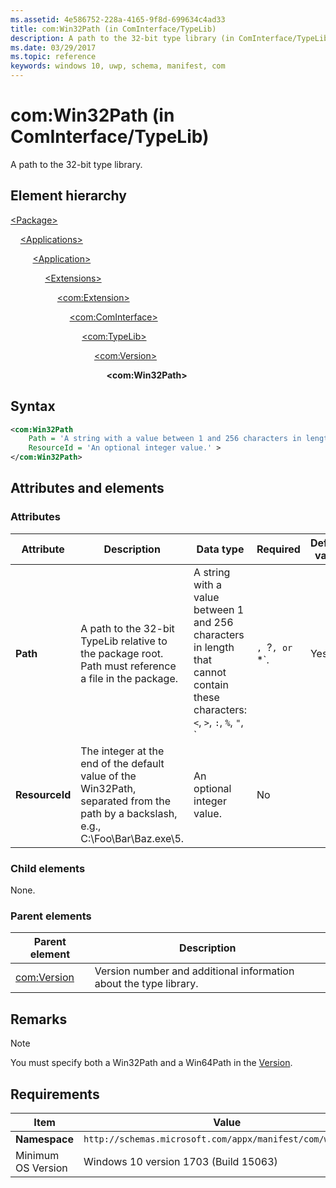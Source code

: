 ```yaml
---
ms.assetid: 4e586752-228a-4165-9f8d-699634c4ad33
title: com:Win32Path (in ComInterface/TypeLib)
description: A path to the 32-bit type library (in ComInterface/TypeLib). 
ms.date: 03/29/2017
ms.topic: reference
keywords: windows 10, uwp, schema, manifest, com
---
```


# com:Win32Path (in ComInterface/TypeLib)

A path to the 32-bit type library.

## Element hierarchy

[\<Package\>](element-package.md)

&nbsp;&nbsp;&nbsp;&nbsp;[\<Applications\>](element-applications.md)

&nbsp;&nbsp;&nbsp;&nbsp; &nbsp;&nbsp;&nbsp;&nbsp;[\<Application\>](element-application.md)

&nbsp;&nbsp;&nbsp;&nbsp; &nbsp;&nbsp;&nbsp;&nbsp; &nbsp;&nbsp;&nbsp;&nbsp;[\<Extensions\>](element-1-extensions.md)

&nbsp;&nbsp;&nbsp;&nbsp; &nbsp;&nbsp;&nbsp;&nbsp; &nbsp;&nbsp;&nbsp;&nbsp; &nbsp;&nbsp;&nbsp;&nbsp;[\<com:Extension\>](element-com-extension.md)

&nbsp;&nbsp;&nbsp;&nbsp; &nbsp;&nbsp;&nbsp;&nbsp; &nbsp;&nbsp;&nbsp;&nbsp; &nbsp;&nbsp;&nbsp;&nbsp; &nbsp;&nbsp;&nbsp;&nbsp;[\<com:ComInterface\>](element-com-cominterface.md)

&nbsp;&nbsp;&nbsp;&nbsp; &nbsp;&nbsp;&nbsp;&nbsp; &nbsp;&nbsp;&nbsp;&nbsp; &nbsp;&nbsp;&nbsp;&nbsp; &nbsp;&nbsp;&nbsp;&nbsp; &nbsp;&nbsp;&nbsp;&nbsp;[\<com:TypeLib\>](element-com-typelib.md)

&nbsp;&nbsp;&nbsp;&nbsp; &nbsp;&nbsp;&nbsp;&nbsp; &nbsp;&nbsp;&nbsp;&nbsp; &nbsp;&nbsp;&nbsp;&nbsp; &nbsp;&nbsp;&nbsp;&nbsp; &nbsp;&nbsp;&nbsp;&nbsp; &nbsp;&nbsp;&nbsp;&nbsp;[\<com:Version\>](element-com-version.md)

&nbsp;&nbsp;&nbsp;&nbsp; &nbsp;&nbsp;&nbsp;&nbsp; &nbsp;&nbsp;&nbsp;&nbsp; &nbsp;&nbsp;&nbsp;&nbsp; &nbsp;&nbsp;&nbsp;&nbsp; &nbsp;&nbsp;&nbsp;&nbsp; &nbsp;&nbsp;&nbsp;&nbsp; &nbsp;&nbsp;&nbsp;&nbsp;**\<com:Win32Path\>**

## Syntax

```xml
<com:Win32Path
    Path = 'A string with a value between 1 and 256 characters in length that cannot contain these characters: <, >, :, %, ", |, ?, or *.'
    ResourceId = 'An optional integer value.' >
</com:Win32Path>
```

## Attributes and elements

### Attributes

| Attribute | Description | Data type | Required | Default value |
|-|-|-|-|-|
| **Path** | A path to the 32-bit TypeLib relative to the package root. Path must reference a file in the package. | A string with a value between 1 and 256 characters in length that cannot contain these characters: `<`, `>`, `:`, `%`, `"`, `|`, `?`, or `*`. | Yes |  |
| **ResourceId** | The integer at the end of the default value of the Win32Path, separated from the path by a backslash, e.g., C:\Foo\Bar\Baz.exe\5. | An optional integer value. | No |  |

### Child elements

None.

### Parent elements

| Parent element | Description |
|-|-|
| [com:Version](element-com-version.md) | Version number and additional information about the type library. |

## Remarks

> [!NOTE]  
> You must specify both a Win32Path and a Win64Path in the [Version](element-com-version.md).

## Requirements

| Item | Value |
|--|--|
| **Namespace** | `http://schemas.microsoft.com/appx/manifest/com/windows10` |
| Minimum OS Version | Windows 10 version 1703 (Build 15063) |
